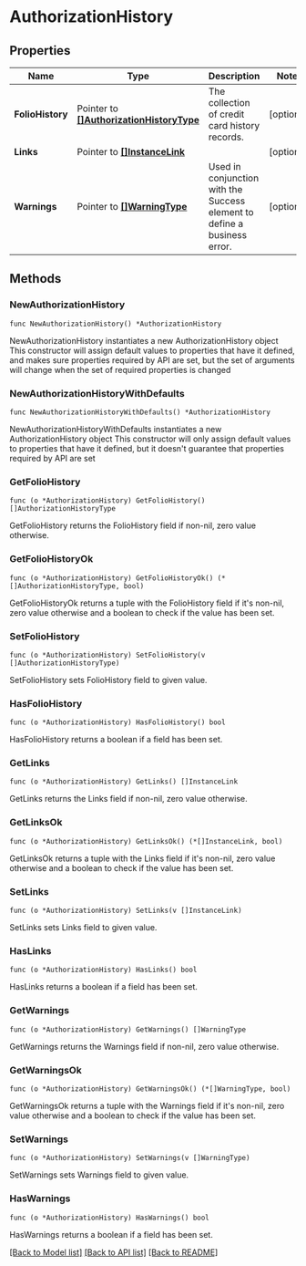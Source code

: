 # AuthorizationHistory

## Properties

Name | Type | Description | Notes
------------ | ------------- | ------------- | -------------
**FolioHistory** | Pointer to [**[]AuthorizationHistoryType**](AuthorizationHistoryType.md) | The collection of credit card history records. | [optional] 
**Links** | Pointer to [**[]InstanceLink**](InstanceLink.md) |  | [optional] 
**Warnings** | Pointer to [**[]WarningType**](WarningType.md) | Used in conjunction with the Success element to define a business error. | [optional] 

## Methods

### NewAuthorizationHistory

`func NewAuthorizationHistory() *AuthorizationHistory`

NewAuthorizationHistory instantiates a new AuthorizationHistory object
This constructor will assign default values to properties that have it defined,
and makes sure properties required by API are set, but the set of arguments
will change when the set of required properties is changed

### NewAuthorizationHistoryWithDefaults

`func NewAuthorizationHistoryWithDefaults() *AuthorizationHistory`

NewAuthorizationHistoryWithDefaults instantiates a new AuthorizationHistory object
This constructor will only assign default values to properties that have it defined,
but it doesn't guarantee that properties required by API are set

### GetFolioHistory

`func (o *AuthorizationHistory) GetFolioHistory() []AuthorizationHistoryType`

GetFolioHistory returns the FolioHistory field if non-nil, zero value otherwise.

### GetFolioHistoryOk

`func (o *AuthorizationHistory) GetFolioHistoryOk() (*[]AuthorizationHistoryType, bool)`

GetFolioHistoryOk returns a tuple with the FolioHistory field if it's non-nil, zero value otherwise
and a boolean to check if the value has been set.

### SetFolioHistory

`func (o *AuthorizationHistory) SetFolioHistory(v []AuthorizationHistoryType)`

SetFolioHistory sets FolioHistory field to given value.

### HasFolioHistory

`func (o *AuthorizationHistory) HasFolioHistory() bool`

HasFolioHistory returns a boolean if a field has been set.

### GetLinks

`func (o *AuthorizationHistory) GetLinks() []InstanceLink`

GetLinks returns the Links field if non-nil, zero value otherwise.

### GetLinksOk

`func (o *AuthorizationHistory) GetLinksOk() (*[]InstanceLink, bool)`

GetLinksOk returns a tuple with the Links field if it's non-nil, zero value otherwise
and a boolean to check if the value has been set.

### SetLinks

`func (o *AuthorizationHistory) SetLinks(v []InstanceLink)`

SetLinks sets Links field to given value.

### HasLinks

`func (o *AuthorizationHistory) HasLinks() bool`

HasLinks returns a boolean if a field has been set.

### GetWarnings

`func (o *AuthorizationHistory) GetWarnings() []WarningType`

GetWarnings returns the Warnings field if non-nil, zero value otherwise.

### GetWarningsOk

`func (o *AuthorizationHistory) GetWarningsOk() (*[]WarningType, bool)`

GetWarningsOk returns a tuple with the Warnings field if it's non-nil, zero value otherwise
and a boolean to check if the value has been set.

### SetWarnings

`func (o *AuthorizationHistory) SetWarnings(v []WarningType)`

SetWarnings sets Warnings field to given value.

### HasWarnings

`func (o *AuthorizationHistory) HasWarnings() bool`

HasWarnings returns a boolean if a field has been set.


[[Back to Model list]](../README.md#documentation-for-models) [[Back to API list]](../README.md#documentation-for-api-endpoints) [[Back to README]](../README.md)


